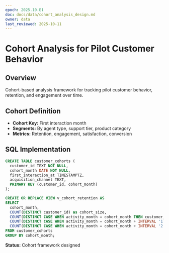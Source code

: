 ```yaml
---
epoch: 2025.10.E1
doc: docs/data/cohort_analysis_design.md
owner: data
last_reviewed: 2025-10-11
---
```


# Cohort Analysis for Pilot Customer Behavior

## Overview

Cohort-based analysis framework for tracking pilot customer behavior, retention, and engagement over time.

## Cohort Definition

- **Cohort Key:** First interaction month
- **Segments:** By agent type, support tier, product category
- **Metrics:** Retention, engagement, satisfaction, conversion

## SQL Implementation

```sql
CREATE TABLE customer_cohorts (
  customer_id TEXT NOT NULL,
  cohort_month DATE NOT NULL,
  first_interaction_at TIMESTAMPTZ,
  acquisition_channel TEXT,
  PRIMARY KEY (customer_id, cohort_month)
);

CREATE OR REPLACE VIEW v_cohort_retention AS
SELECT
  cohort_month,
  COUNT(DISTINCT customer_id) as cohort_size,
  COUNT(DISTINCT CASE WHEN activity_month = cohort_month THEN customer_id END) as month_0,
  COUNT(DISTINCT CASE WHEN activity_month = cohort_month + INTERVAL '1 month' THEN customer_id END) as month_1,
  COUNT(DISTINCT CASE WHEN activity_month = cohort_month + INTERVAL '2 months' THEN customer_id END) as month_2
FROM customer_cohorts
GROUP BY cohort_month;
```

**Status:** Cohort framework designed
